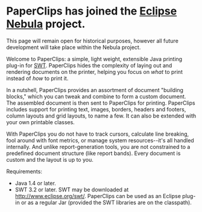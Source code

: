 # PaperClips has joined the [Eclipse Nebula](http://eclipse.org/nebula/widgets/paperclips/paperclips.php) project. #

This page will remain open for historical purposes, however all future development will take place within the Nebula project.

Welcome to PaperClips: a simple, light weight, extensible Java printing plug-in for [SWT](http://eclipse.org/swt/).  PaperClips hides the complexity of laying out and rendering documents on the printer, helping you focus on _what_ to print instead of _how_ to print it.

In a nutshell, PaperClips provides an assortment of document "building blocks," which you can tweak and combine to form a custom document. The assembled document is then sent to PaperClips for printing.  PaperClips includes support for printing text, images, borders, headers and footers, column layouts and grid layouts, to name a few.  It can also be extended with your own printable classes.

With PaperClips you do not have to track cursors, calculate line breaking, fool around with font metrics, or manage system resources--it's all handled internally.  And unlike report-generation tools, you are not constrained to a predefined document structure (like report bands).  Every document is custom and the layout is up to you.

Requirements:
  * Java 1.4 or later.
  * SWT 3.2 or later. SWT may be downloaded at http://www.eclipse.org/swt/.
PaperClips can be used as an Eclipse plug-in or as a regular Jar (provided the SWT libraries are on the classpath).